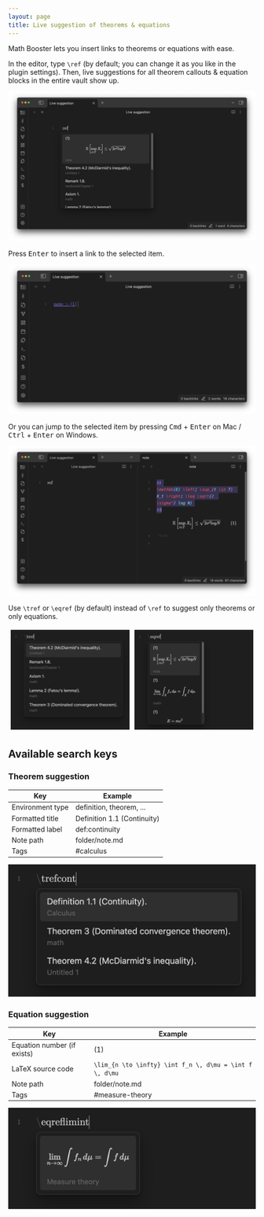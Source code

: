 ```yaml
---
layout: page
title: Live suggestion of theorems & equations
---
```


Math Booster lets you insert links to theorems or equations with ease.

In the editor, type `\ref` (by default; you can change it as you like in the plugin settings).
Then, live suggestions for all theorem callouts & equation blocks in the entire vault show up.

![Suggestions show up](fig/suggest-ref.png)

Press <kbd>Enter</kbd> to insert a link to the selected item.

![Suggestion inserted](fig/suggest-insert.png)

Or you can jump to the selected item by pressing <kbd>Cmd</kbd> + <kbd>Enter</kbd> on Mac / <kbd>Ctrl</kbd> + <kbd>Enter</kbd> on Windows.

![Jump to suggestion](fig/suggest-jump.png)

Use `\tref` or `\eqref` (by default) instead of `\ref` to suggest only theorems or only equations.

<div style="display: flex;">
  <div style="flex: 49%; padding: 5px;">
    <img src="fig/suggest-theorem.png" alt="Suggest only theorems" style="width:100%">
  </div>
  <div style="flex: 49%; padding: 5px;">
    <img src="fig/suggest-equation.png" alt="Suggest only equations" style="width:100%">
  </div>
</div>

## Available search keys

### Theorem suggestion

| Key              | Example                   |
| ---------------- | ------------------------- |
| Environment type | definition, theorem, ...  |                                                
| Formatted title  | Definition 1.1 (Continuity) |                                                
| Formatted label  | def:continuity              |                                                
| Note path        | folder/note.md            |
| Tags             | #calculus                          | 

![Theorem suggestion example](fig/suggest-theorem-ex.png)

### Equation suggestion

| Key                         | Example        |
| --------------------------- | -------------- |
| Equation number (if exists) | (1)            |
| LaTeX source code | `\lim_{n \to \infty} \int f_n \, d\mu = \int f \, d\mu` |
| Note path                   | folder/note.md |
| Tags                        | #measure-theory      |

![Equation suggestion example](fig/suggest-equation-ex.png)
